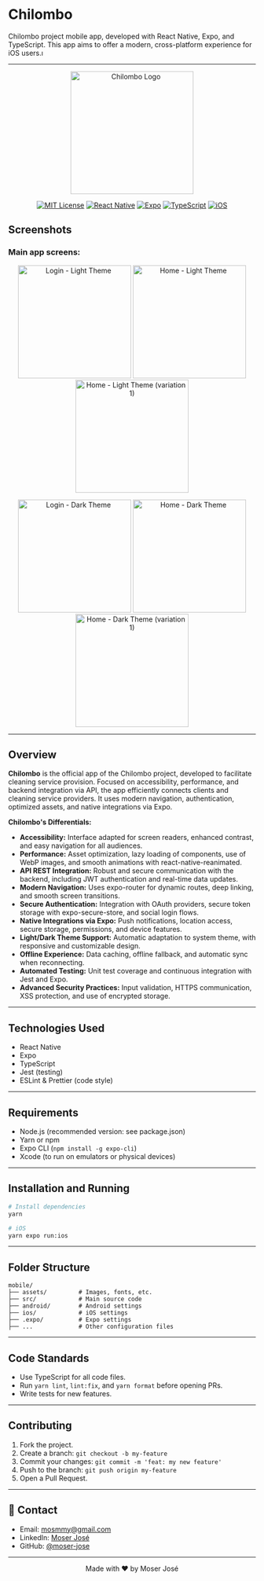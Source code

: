 # Chilombo

Chilombo project mobile app, developed with React Native, Expo, and TypeScript. This app aims to offer a modern, cross-platform experience for iOS users.ı

---

<div align="center">

<img src="mobile/assets/images/logo-light.png" width="250" alt="Chilombo Logo"/>

[![MIT License](https://img.shields.io/badge/License-MIT-green.svg)](https://choosealicense.com/licenses/mit/)
[![React Native](https://img.shields.io/badge/React_Native-20232A?style=flat&logo=react&logoColor=61DAFB)](https://reactnative.dev/)
[![Expo](https://img.shields.io/badge/Expo-000020?style=flat&logo=expo&logoColor=white)](https://expo.dev/)
[![TypeScript](https://img.shields.io/badge/TypeScript-007ACC?style=flat&logo=typescript&logoColor=white)](https://www.typescriptlang.org/)
[![iOS](https://img.shields.io/badge/iOS-000000?style=flat&logo=apple&logoColor=white)](https://www.apple.com/ios/)

</div>

## Screenshots

### Main app screens:

<p align="center">
  <img src="mobile/assets/readme/login-white.PNG" alt="Login - Light Theme" width="230" />
  <img src="mobile/assets/readme/main-white.PNG" alt="Home - Light Theme" width="230" />
  <img src="mobile/assets/readme/main-white-01.PNG" alt="Home - Light Theme (variation 1)" width="230" />
</p>

<p align="center">
  <img src="mobile/assets/readme/login-black.jpeg" alt="Login - Dark Theme" width="230" />
  <img src="mobile/assets/readme/main-black.PNG" alt="Home - Dark Theme" width="230" />
  <img src="mobile/assets/readme/main-black-01.PNG" alt="Home - Dark Theme (variation 1)" width="230" />
</p>

---

## Overview

**Chilombo** is the official app of the Chilombo project, developed to facilitate cleaning service provision. Focused on accessibility, performance, and backend integration via API, the app efficiently connects clients and cleaning service providers. It uses modern navigation, authentication, optimized assets, and native integrations via Expo.

**Chilombo's Differentials:**

- **Accessibility:** Interface adapted for screen readers, enhanced contrast, and easy navigation for all audiences.
- **Performance:** Asset optimization, lazy loading of components, use of WebP images, and smooth animations with react-native-reanimated.
- **API REST Integration:** Robust and secure communication with the backend, including JWT authentication and real-time data updates.
- **Modern Navigation:** Uses expo-router for dynamic routes, deep linking, and smooth screen transitions.
- **Secure Authentication:** Integration with OAuth providers, secure token storage with expo-secure-store, and social login flows.
- **Native Integrations via Expo:** Push notifications, location access, secure storage, permissions, and device features.
- **Light/Dark Theme Support:** Automatic adaptation to system theme, with responsive and customizable design.
- **Offline Experience:** Data caching, offline fallback, and automatic sync when reconnecting.
- **Automated Testing:** Unit test coverage and continuous integration with Jest and Expo.
- **Advanced Security Practices:** Input validation, HTTPS communication, XSS protection, and use of encrypted storage.

---

## Technologies Used

- React Native
- Expo
- TypeScript
- Jest (testing)
- ESLint & Prettier (code style)

---

## Requirements

- Node.js (recommended version: see package.json)
- Yarn or npm
- Expo CLI (`npm install -g expo-cli`)
- Xcode (to run on emulators or physical devices)

---

## Installation and Running

```bash
# Install dependencies
yarn

# iOS
yarn expo run:ios
```

---

## Folder Structure

```
mobile/
├── assets/         # Images, fonts, etc.
├── src/            # Main source code
├── android/        # Android settings
├── ios/            # iOS settings
├── .expo/          # Expo settings
├── ...             # Other configuration files
```

---

## Code Standards

- Use TypeScript for all code files.
- Run `yarn lint`, `lint:fix`, and `yarn format` before opening PRs.
- Write tests for new features.

---

## Contributing

1. Fork the project.
2. Create a branch: `git checkout -b my-feature`
3. Commit your changes: `git commit -m 'feat: my new feature'`
4. Push to the branch: `git push origin my-feature`
5. Open a Pull Request.

---

## 📧 Contact

- Email: mosmmy@gmail.com
- LinkedIn: [Moser José](https://linkedin.com/in/moser-jose)
- GitHub: [@moser-jose](https://github.com/moser-jose)

---

<div align="center">
Made with ❤️ by Moser José
</div>
